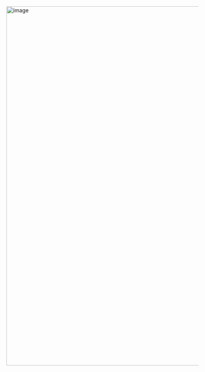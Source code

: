 
<img width="1854" height="941" alt="image" src="https://github.com/user-attachments/assets/2378f1de-d2c7-4684-9afe-b8e44675bd76" />
